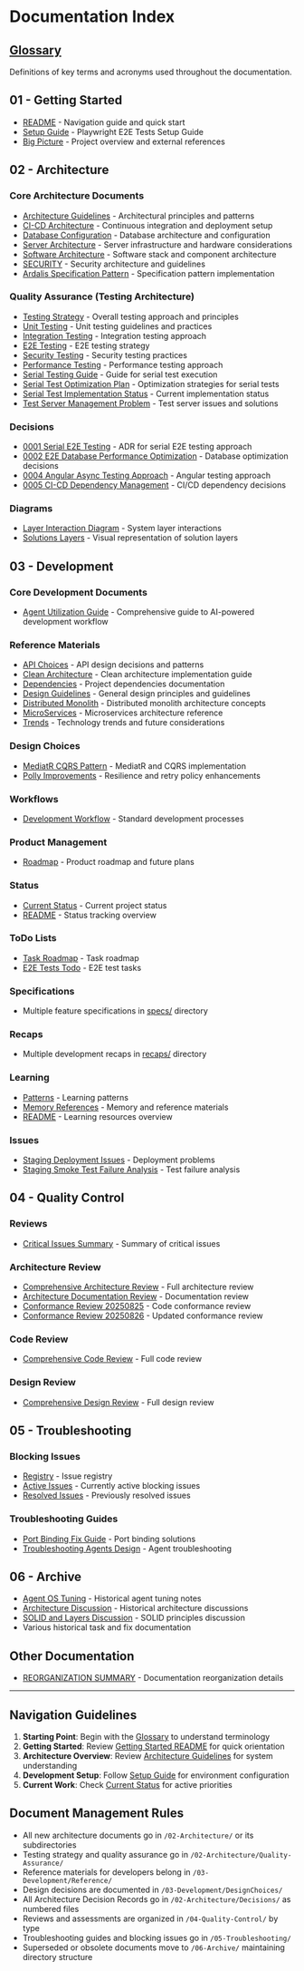 # Documentation Index

## [Glossary](./.Glossary.md)
Definitions of key terms and acronyms used throughout the documentation.

## 01 - Getting Started

- [README](./01-Getting-Started/README.md) - Navigation guide and quick start
- [Setup Guide](./01-Getting-Started/SETUP-GUIDE.md) - Playwright E2E Tests Setup Guide
- [Big Picture](./01-Getting-Started/Big-Picture.md) - Project overview and external references

## 02 - Architecture

### Core Architecture Documents
- [Architecture Guidelines](./02-Architecture/Architecture%20Guidelines.md) - Architectural principles and patterns
- [CI-CD Architecture](./02-Architecture/CI-CD-Architecture.md) - Continuous integration and deployment setup
- [Database Configuration](./02-Architecture/Database-Configuration.md) - Database architecture and configuration
- [Server Architecture](./02-Architecture/Server-Architecture.md) - Server infrastructure and hardware considerations
- [Software Architecture](./02-Architecture/Software-Architecture.md) - Software stack and component architecture
- [SECURITY](./02-Architecture/SECURITY.md) - Security architecture and guidelines
- [Ardalis Specification Pattern](./02-Architecture/Ardalis-Specification-Pattern.md) - Specification pattern implementation

### Quality Assurance (Testing Architecture)
- [Testing Strategy](./02-Architecture/Quality-Assurance/1-Testing%20Strategy.md) - Overall testing approach and principles
- [Unit Testing](./02-Architecture/Quality-Assurance/Unit%20Testing.md) - Unit testing guidelines and practices
- [Integration Testing](./02-Architecture/Quality-Assurance/Integration%20Testing.md) - Integration testing approach
- [E2E Testing](./02-Architecture/Quality-Assurance/End%20To%20End%20Testing.md) - E2E testing strategy
- [Security Testing](./02-Architecture/Quality-Assurance/Security%20Testing.md) - Security testing practices
- [Performance Testing](./02-Architecture/Quality-Assurance/Performance%20Testing.md) - Performance testing approach
- [Serial Testing Guide](./02-Architecture/Quality-Assurance/SERIAL-TESTING-GUIDE.md) - Guide for serial test execution
- [Serial Test Optimization Plan](./02-Architecture/Quality-Assurance/SERIAL-TEST-OPTIMIZATION-PLAN.md) - Optimization strategies for serial tests
- [Serial Test Implementation Status](./02-Architecture/Quality-Assurance/Serial-Test-Implementation-Status.md) - Current implementation status
- [Test Server Management Problem](./02-Architecture/Quality-Assurance/Test-Server-Management-Problem.md) - Test server issues and solutions

### Decisions
- [0001 Serial E2E Testing](./02-Architecture/Decisions/0001-Serial-E2E-Testing.md) - ADR for serial E2E testing approach
- [0002 E2E Database Performance Optimization](./02-Architecture/Decisions/0002-E2E-Database-Performance-Optimization.md) - Database optimization decisions
- [0004 Angular Async Testing Approach](./02-Architecture/Decisions/0004-Angular-Async-Testing-Approach.md) - Angular testing approach
- [0005 CI-CD Dependency Management](./02-Architecture/Decisions/0005-CI-CD-Dependency-Management.md) - CI/CD dependency decisions

### Diagrams
- [Layer Interaction Diagram](./02-Architecture/Diagrams/Layer%20Interaction%20Diagram.md) - System layer interactions
- [Solutions Layers](./02-Architecture/Diagrams/Solutions%20Layers.png) - Visual representation of solution layers

## 03 - Development

### Core Development Documents
- [Agent Utilization Guide](./03-Development/Agent-Utilization-Guide.md) - Comprehensive guide to AI-powered development workflow

### Reference Materials
- [API Choices](./03-Development/Reference/Api%20Choices.md) - API design decisions and patterns
- [Clean Architecture](./03-Development/Reference/Clean%20Architecture.md) - Clean architecture implementation guide
- [Dependencies](./03-Development/Reference/Dependencies.md) - Project dependencies documentation
- [Design Guidelines](./03-Development/Reference/Design%20Guidelines.md) - General design principles and guidelines
- [Distributed Monolith](./03-Development/Reference/Distributed%20Monolith.md) - Distributed monolith architecture concepts
- [MicroServices](./03-Development/Reference/MicroServices.md) - Microservices architecture reference
- [Trends](./03-Development/Reference/Trends.md) - Technology trends and future considerations

### Design Choices
- [MediatR CQRS Pattern](./03-Development/DesignChoices/Patterns/MediatR-CQRS-Pattern.md) - MediatR and CQRS implementation
- [Polly Improvements](./03-Development/DesignChoices/Packages/POLLY_IMPROVEMENTS.md) - Resilience and retry policy enhancements

### Workflows
- [Development Workflow](./03-Development/Workflows/Development-Workflow.md) - Standard development processes

### Product Management
- [Roadmap](./03-Development/product/roadmap.md) - Product roadmap and future plans

### Status
- [Current Status](./03-Development/status/current-status.md) - Current project status
- [README](./03-Development/status/README.md) - Status tracking overview

### ToDo Lists
- [Task Roadmap](./03-Development/ToDo%20List/task-Roadmap-20250827.md) - Task roadmap
- [E2E Tests Todo](./03-Development/ToDo%20List/todo-E2E-tests-20250828.md) - E2E test tasks

### Specifications
- Multiple feature specifications in [specs/](./03-Development/specs/) directory

### Recaps
- Multiple development recaps in [recaps/](./03-Development/recaps/) directory

### Learning
- [Patterns](./03-Development/learning/patterns.md) - Learning patterns
- [Memory References](./03-Development/learning/memory-references.md) - Memory and reference materials
- [README](./03-Development/learning/README.md) - Learning resources overview

### Issues
- [Staging Deployment Issues](./03-Development/Issues/staging-deployment-issues.md) - Deployment problems
- [Staging Smoke Test Failure Analysis](./03-Development/Issues/staging-smoke-test-failure-analysis.md) - Test failure analysis

## 04 - Quality Control

### Reviews
- [Critical Issues Summary](./04-Quality-Control/2025-09-10-critical-issues-summary.md) - Summary of critical issues

### Architecture Review
- [Comprehensive Architecture Review](./04-Quality-Control/Architecture-Review/2025-09-10-comprehensive-architecture-review.md) - Full architecture review
- [Architecture Documentation Review](./04-Quality-Control/Architecture-Review/2025-09-05-architecture-documentation-review.md) - Documentation review
- [Conformance Review 20250825](./04-Quality-Control/Architecture-Review/Conformance%20Review-20250825.md) - Code conformance review
- [Conformance Review 20250826](./04-Quality-Control/Architecture-Review/Conformance%20Review-20250826.md) - Updated conformance review

### Code Review
- [Comprehensive Code Review](./04-Quality-Control/Code-Review/2025-09-10-comprehensive-code-review.md) - Full code review

### Design Review
- [Comprehensive Design Review](./04-Quality-Control/Design-Review/2025-09-10-comprehensive-design-review.md) - Full design review

## 05 - Troubleshooting

### Blocking Issues
- [Registry](./05-Troubleshooting/Blocking-Issues/registry.md) - Issue registry
- [Active Issues](./05-Troubleshooting/Blocking-Issues/active/) - Currently active blocking issues
- [Resolved Issues](./05-Troubleshooting/Blocking-Issues/resolved/) - Previously resolved issues

### Troubleshooting Guides
- [Port Binding Fix Guide](./05-Troubleshooting/Troubleshooting-Guides/Port-Binding-Fix-Guide.md) - Port binding solutions
- [Troubleshooting Agents Design](./05-Troubleshooting/Troubleshooting-Guides/troubleshooting-agents-design.md) - Agent troubleshooting

## 06 - Archive

- [Agent OS Tuning](./06-Archive/Agent-OS-Tuning.MD) - Historical agent tuning notes
- [Architecture Discussion](./06-Archive/Architecture%20Discussion.txt) - Historical architecture discussions
- [SOLID and Layers Discussion](./06-Archive/solid%20and%20layers%20discussion.md) - SOLID principles discussion
- Various historical task and fix documentation

## Other Documentation

- [REORGANIZATION SUMMARY](./REORGANIZATION-SUMMARY.md) - Documentation reorganization details

---

## Navigation Guidelines

1. **Starting Point**: Begin with the [Glossary](./.Glossary.md) to understand terminology
2. **Getting Started**: Review [Getting Started README](./01-Getting-Started/README.md) for quick orientation
3. **Architecture Overview**: Review [Architecture Guidelines](./02-Architecture/Architecture%20Guidelines.md) for system understanding
4. **Development Setup**: Follow [Setup Guide](./01-Getting-Started/SETUP-GUIDE.md) for environment configuration
5. **Current Work**: Check [Current Status](./03-Development/status/current-status.md) for active priorities

## Document Management Rules

- All new architecture documents go in `/02-Architecture/` or its subdirectories
- Testing strategy and quality assurance go in `/02-Architecture/Quality-Assurance/`
- Reference materials for developers belong in `/03-Development/Reference/`
- Design decisions are documented in `/03-Development/DesignChoices/`
- All Architecture Decision Records go in `/02-Architecture/Decisions/` as numbered files
- Reviews and assessments are organized in `/04-Quality-Control/` by type
- Troubleshooting guides and blocking issues go in `/05-Troubleshooting/`
- Superseded or obsolete documents move to `/06-Archive/` maintaining directory structure